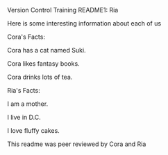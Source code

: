 Version Control Training README1: Ria

Here is some interesting information about each of us

Cora's Facts:



Cora has a cat named Suki.



Cora likes fantasy books.



Cora drinks lots of tea.



Ria's Facts:

I am a mother.

I live in D.C.

I love fluffy cakes.


This readme was peer reviewed by Cora and Ria